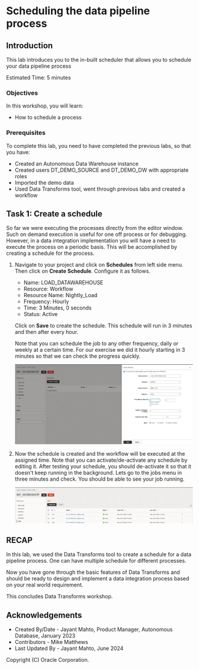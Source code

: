 # Scheduling the data pipeline process


## Introduction

This lab introduces you to the in-built scheduler that allows you to schedule your data pipeline process

Estimated Time: 5 minutes

### Objectives

In this workshop, you will learn:
-	How to schedule a process

### Prerequisites

To complete this lab, you need to have completed the previous labs, so that you have:

- Created an Autonomous Data Warehouse instance
- Created users DT\_DEMO\_SOURCE and DT\_DEMO\_DW with appropriate roles
- Imported the demo data
- Used Data Transforms tool, went through previous labs and created a workflow

## Task 1: Create a schedule

So far we were executing the processes directly from the editor window. Such on demand execution is useful for one off process or for debugging. However, in a data integration implementation you will have a need to execute the process on a periodic basis. This will be accomplished by creating a schedule for the process. 

1. Navigate to your project and click on **Schedules** from left side menu. Then click on **Create Schedule**. Configure it as follows.

    - Name: LOAD\_DATAWAREHOUSE
    - Resource: Workflow
    - Resource Name: Nightly\_Load
    - Frequency: Hourly
    - Time: 3 Minutes, 0 seconds
    - Status: Active

    Click on **Save** to create the schedule. This schedule will run in 3 minutes and then after every hour. 

    Note that you can schedule the job to any other frequency, daily or weekly at a certain time. For our exercise we did it hourly starting in 3 minutes so that we can check the progress quickly.

    ![Screenshot of create schedule](images/image_sc_01_create_sc.png)

2. Now the schedule is created and the workflow will be executed at the assigned time. Note that you can activate/de-activate any schedule by editing it. After testing your schedule, you should de-activate it so that it doesn't keep running in the background. Lets go to the jobs menu in three minutes and check. You should be able to see your job running.

    ![Screenshot of scheduled job](images/image_sc_01_jobs.png)

## RECAP

In this lab, we used the Data Transforms tool to create a schedule for a data pipeline process. One can have multiple schedule for different processes.

Now you have gone through the basic features of Data Transforms and should be ready to design and implement a data integration process based on your real world requirement.

This concludes Data Transforms workshop.

## Acknowledgements

- Created By/Date - Jayant Mahto, Product Manager, Autonomous Database, January 2023
- Contributors - Mike Matthews
- Last Updated By - Jayant Mahto, June 2024

Copyright (C)  Oracle Corporation.
